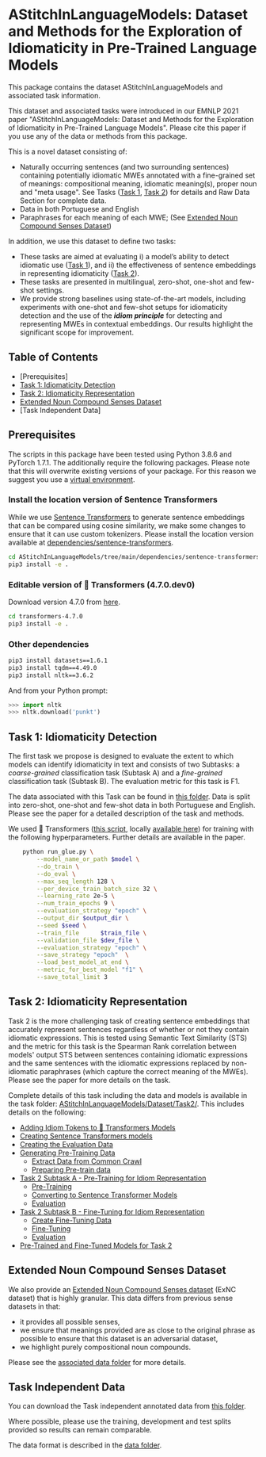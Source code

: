 
# AStitchInLanguageModels: Dataset and Methods for the Exploration of Idiomaticity in Pre-Trained Language Models

This package contains the dataset AStitchInLanguageModels and associated task information. 

This dataset and associated tasks were introduced in our EMNLP 2021 paper "AStitchInLanguageModels: Dataset and Methods for the Exploration of Idiomaticity in Pre-Trained Language Models". Please cite this paper if you use any of the data or methods from this package. 

This is a novel dataset consisting of: 
* Naturally occurring sentences (and two surrounding sentences) containing potentially idiomatic MWEs annotated with a fine-grained set of meanings: compositional meaning, idiomatic meaning(s), proper noun and "meta usage". See Tasks ([Task 1](https://github.com/H-TayyarMadabushi/AStitchInLanguageModels/blob/main/README.md#task-1-idiomaticity-detection), [Task 2](https://github.com/H-TayyarMadabushi/AStitchInLanguageModels/blob/main/README.md#task-2-idiomaticity-representation)) for details and Raw Data Section for complete data.
* Data in both Portuguese and English
* Paraphrases for each meaning of each MWE; (See [Extended Noun Compound Senses Dataset](#Extended-Noun-Compound-Senses-Dataset))

In addition, we use this dataset to define two tasks:
* These tasks are aimed at evaluating i) a model’s ability to detect idiomatic use ([Task 1](https://github.com/H-TayyarMadabushi/AStitchInLanguageModels/blob/main/README.md#task-1-idiomaticity-detection)), and ii) the effectiveness of sentence embeddings in representing idiomaticity ([Task 2](https://github.com/H-TayyarMadabushi/AStitchInLanguageModels/blob/main/README.md#task-2-idiomaticity-representation)).
* These tasks are presented in multilingual, zero-shot, one-shot and few-shot settings.
* We provide strong baselines using state-of-the-art models, including experiments with one-shot and few-shot setups for idiomaticity detection and the use of the ***idiom principle*** for detecting and representing MWEs in contextual embeddings. Our results highlight the significant scope for improvement.

## Table of Contents

* [Prerequisites]
* [Task 1: Idiomaticity Detection](https://github.com/H-TayyarMadabushi/AStitchInLanguageModels#task-1-idiomaticity-detection)
* [Task 2: Idiomaticity Representation](https://github.com/H-TayyarMadabushi/AStitchInLanguageModels#task-2-idiomaticity-representation)
* [Extended Noun Compound Senses Dataset](https://github.com/H-TayyarMadabushi/AStitchInLanguageModels#extended-noun-compound-senses-dataset)
* [Task Independent Data]

## Prerequisites 

The scripts in this package have been tested using Python 3.8.6 and PyTorch 1.7.1. The additionally require the following packages. Please note that this will overwrite existing versions of your package. For this reason we suggest you use a [virtual environment](https://docs.python.org/3/library/venv.html).

### Install the location version of Sentence Transformers
While we use [Sentence Transformers](https://github.com/UKPLab/sentence-transformers) to generate sentence embeddings that can be compared using cosine similarity, we make some changes to ensure that it can use custom tokenizers. Please install the location version available at [dependencies/sentence-transformers](https://github.com/H-TayyarMadabushi/AStitchInLanguageModels/tree/main/dependencies/sentence-transformers "This path skips through empty directories"). 

```bash 
cd AStitchInLanguageModels/tree/main/dependencies/sentence-transformers
pip3 install -e . 
```

### Editable version of 🤗 Transformers (4.7.0.dev0)

Download version 4.7.0 from [here](https://github.com/huggingface/transformers/releases/tag/v4.7.0).
```bash
cd transformers-4.7.0
pip3 install -e . 
```


### Other dependencies

```bash
pip3 install datasets==1.6.1
pip3 install tqdm==4.49.0
pip3 install nltk==3.6.2
```
And from your Python prompt:
```python
>>> import nltk
>>> nltk.download('punkt')
```


## Task 1: Idiomaticity Detection

The first task we propose is designed to evaluate the extent to which models can identify idiomaticity in text and consists of two Subtasks: a _coarse-grained_ classification task (Subtask A) and a _fine-grained_ classification task (Subtask B). The evaluation metric for this task is F1. 

The data associated with this Task can be found in [this folder](https://github.com/H-TayyarMadabushi/AStitchInLanguageModels/tree/main/Dataset/Task1). Data is split into zero-shot, one-shot and few-shot data in both Portuguese and English. Please see the paper for a detailed description of the task and methods. 

We used 🤗 Transformers ([this script](https://github.com/huggingface/transformers/blob/62ba3b6b43975e759851336b566852252be00669/examples/pytorch/text-classification/run_glue.py), locally [available here](https://github.com/H-TayyarMadabushi/AStitchInLanguageModels/blob/main/Dataset/Task2/Utils/run_glue.py "run_glue.py")) for training with the following hyperparameters. Further details are available in the paper. 


```bash
    python run_glue.py \
    	--model_name_or_path $model \
    	--do_train \
    	--do_eval \
    	--max_seq_length 128 \
    	--per_device_train_batch_size 32 \
    	--learning_rate 2e-5 \
    	--num_train_epochs 9 \
    	--evaluation_strategy "epoch" \
    	--output_dir $output_dir \
    	--seed $seed \
    	--train_file      $train_file \
    	--validation_file $dev_file \
        --evaluation_strategy "epoch" \
        --save_strategy "epoch"  \
        --load_best_model_at_end \
        --metric_for_best_model "f1" \
        --save_total_limit 3
```



## Task 2: Idiomaticity Representation

Task 2 is the more challenging task of creating sentence embeddings that accurately represent sentences regardless of whether or not they contain idiomatic expressions. This is tested using Semantic Text Similarity (STS) and the metric for this task is the Spearman Rank correlation between models' output STS between sentences containing idiomatic expressions and the same sentences with the idiomatic expressions replaced by non-idiomatic paraphrases (which capture the correct meaning of the MWEs). Please see the paper for more details on the task. 

Complete details of this task including the data and models is available in the task folder: [AStitchInLanguageModels/Dataset/Task2/](https://github.com/H-TayyarMadabushi/AStitchInLanguageModels/tree/main/Dataset/Task2). This includes details on the following: 

-   [Adding Idiom Tokens to  🤗  Transformers Models](https://github.com/H-TayyarMadabushi/AStitchInLanguageModels/blob/main/Dataset/Task2/README.md#adding-idiom-tokens-to--transformers-models)
-   [Creating Sentence Transformers models](https://github.com/H-TayyarMadabushi/AStitchInLanguageModels/blob/main/Dataset/Task2/README.md#creating-sentence-transformers-models)
-   [Creating the Evaluation Data](https://github.com/H-TayyarMadabushi/AStitchInLanguageModels/blob/main/Dataset/Task2/README.md#creating-the-evaluation-data)
-   [Generating Pre-Training Data](https://github.com/H-TayyarMadabushi/AStitchInLanguageModels/blob/main/Dataset/Task2/README.md#generating-pre-training-data)
    -   [Extract Data from Common Crawl](https://github.com/H-TayyarMadabushi/AStitchInLanguageModels/blob/main/Dataset/Task2/README.md#extract-data-from-common-crawl)
    -   [Preparing Pre-train data](https://github.com/H-TayyarMadabushi/AStitchInLanguageModels/blob/main/Dataset/Task2/README.md#preparing-pre-train-data)
-   [Task 2 Subtask A - Pre-Training for Idiom Representation](https://github.com/H-TayyarMadabushi/AStitchInLanguageModels/blob/main/Dataset/Task2/README.md#subtask-a---pre-training-for-idiom-representation)
    -   [Pre-Training](https://github.com/H-TayyarMadabushi/AStitchInLanguageModels/blob/main/Dataset/Task2/README.md#pre-training)
    -   [Converting to Sentence Transformer Models](https://github.com/H-TayyarMadabushi/AStitchInLanguageModels/blob/main/Dataset/Task2/README.md#converting-to-sentence-transformer-models)
    -   [Evaluation](https://github.com/H-TayyarMadabushi/AStitchInLanguageModels/blob/main/Dataset/Task2/README.md#evaluation)
-   [Task 2 Subtask B - Fine-Tuning for Idiom Representation](https://github.com/H-TayyarMadabushi/AStitchInLanguageModels/blob/main/Dataset/Task2/README.md#subtask-b---fine-tuning-for-idiom-representation)
    -   [Create Fine-Tuning Data](https://github.com/H-TayyarMadabushi/AStitchInLanguageModels/blob/main/Dataset/Task2/README.md#create-fine-tuning-data)
    -   [Fine-Tuning](https://github.com/H-TayyarMadabushi/AStitchInLanguageModels/blob/main/Dataset/Task2/README.md#fine-tuning)
    -   [Evaluation](https://github.com/H-TayyarMadabushi/AStitchInLanguageModels/blob/main/Dataset/Task2/README.md#evaluation-1)
-   [Pre-Trained and Fine-Tuned Models for Task 2](https://github.com/H-TayyarMadabushi/AStitchInLanguageModels/blob/main/Dataset/Task2/README.md#pre-trained-and-fine-tuned-models)



## Extended Noun Compound Senses Dataset

We also provide an [Extended Noun Compound Senses dataset](https://github.com/H-TayyarMadabushi/AStitchInLanguageModels/tree/main/Dataset/Extended_Noun_Compound_Senses_Dataset) (ExNC dataset) that is highly granular. This data differs from previous sense datasets in that: 
 * it provides all possible senses,
 * we ensure that meanings provided are as close to the original phrase as possible to ensure that this dataset is an adversarial dataset, 
 * we highlight purely compositional noun compounds. 

Please see the [associated data folder](https://github.com/H-TayyarMadabushi/AStitchInLanguageModels/tree/main/Dataset/Extended_Noun_Compound_Senses_Dataset) for more details. 

## Task Independent Data

You can download the Task independent annotated data from [this folder](https://github.com/H-TayyarMadabushi/AStitchInLanguageModels/tree/main/Dataset/TaskIndependentData). 

Where possible, please use the training, development and test splits provided so results can remain comparable.

The data format is described in the [data folder](https://github.com/H-TayyarMadabushi/AStitchInLanguageModels/tree/main/Dataset/TaskIndependentData). 

